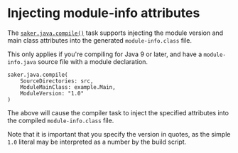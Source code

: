 # Injecting module-info attributes

The [`saker.java.compile()`](/taskdoc/saker.java.compile.html) task supports injecting the module version and main class attributes into the generated `module-info.class` file.

This only applies if you're compiling for Java 9 or later, and have a `module-info.java` source file with a module declaration.

```sakerscript
saker.java.compile(
	SourceDirectories: src,
	ModuleMainClass: example.Main,
	ModuleVersion: "1.0"
)
```

The above will cause the compiler task to inject the specified attributes into the compiled `module-info.class` file.

Note that it is important that you specify the version in quotes, as the simple `1.0` literal may be interpreted as a number by the build script.
